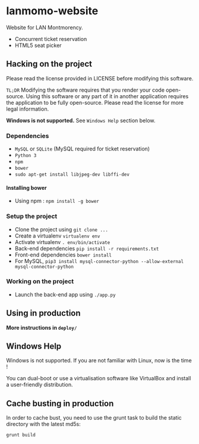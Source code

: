 # lanmomo-website
Website for LAN Montmorency.

* Concurrent ticket reservation
* HTML5 seat picker

## Hacking on the project

Please read the license provided in LICENSE before modifying this software.

`TL;DR` Modifying the software requires that you render your code open-source. Using this software or any part of it in another application requires the application to be fully open-source. Please read the license for more legal information.

**Windows is not supported.** See `Windows Help` section below.

### Dependencies
 * `MySQL` or `SQLite` (MySQL required for ticket reservation)
 * `Python 3`
 * `npm`
 * `bower`
 * `sudo apt-get install libjpeg-dev libffi-dev`

#### Installing bower
 * Using npm : `npm install -g bower`

### Setup the project
 * Clone the project using `git clone ...`
 * Create a virtualenv `virtualenv env`
 * Activate virtualenv `. env/bin/activate`
 * Back-end dependencies `pip install -r requirements.txt`
 * Front-end dependencies  `bower install`
 * For MySQL, `pip3 install mysql-connector-python --allow-external mysql-connector-python`

### Working on the project
* Launch the back-end app using `./app.py`

## Using in production

**More instructions in `deploy/`**

## Windows Help
Windows is not supported. If you are not familiar with Linux, now is the time !

You can dual-boot or use a virtualisation software like VirtualBox and install a user-friendly distribution.

## Cache busting in production
In order to cache bust, you need to use the grunt task to build the static directory with the latest md5s:
```
grunt build
```
